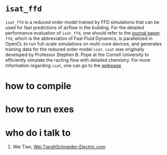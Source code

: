 # `isat_ffd`
`isat_ffd`  is a reduced order model trained by FFD simulations that can be used for fast predictions of airflow in the building. For the detailed performance evaluation of `isat_ffd`, one should refer to the [journal paper](https://www.colorado.edu/lab/sbs/sites/default/files/attached-files/2018_wtian_isat_1.pdf). `ffd`, which is the abbreviation of Fast Fluid Dynamics, is parallelized in OpenCL to run full-scale simulations on multi-core devices, and generates training data for the reduced order model `isat`. `isat` was originally developed by Professor Stephen B. Pope at the Cornell University to efficiently simulate the racting flow with detailed chemistry. For more information regarding `isat`, one can go to the [webpage](https://tcg.mae.cornell.edu/isat.html)
# how to compile

# how to run exes

# who do i talk to
1. Wei Tian, Wei.Tian@Schneider-Electric.com

